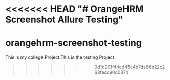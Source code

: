 <<<<<<< HEAD
"# OrangeHRM Screenshot Allure Testing" 
=======
# orangehrm-screenshot-testing
This is my college Project.This is the testing Project
>>>>>>> 0d1d901f44cd45c4b7da66d22c268fecc90d0874
